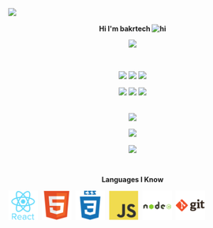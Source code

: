 <img src="https://capsule-render.vercel.app/api?type=rounded&color=auto&height=300&section=header&text=BAKRTECH&fontSize=50" />

<p align="center">
<b>Hi I'm bakrtech <img src="https://user-images.githubusercontent.com/1303154/88677602-1635ba80-d120-11ea-84d8-d263ba5fc3c0.gif" width="28px" alt="hi"></b>
</p>

<p align="center">
  <img src="https://media.giphy.com/media/M9gbBd9nbDrOTu1Mqx/giphy.gif" width="100"/>

</p>
<p align="center">
<img src="https://komarev.com/ghpvc/?username=bakrtech&style=flat-square&color=blue" alt=""/>

</p>
<p align="center">
<img src="https://i.giphy.com/media/KzJkzjggfGN5Py6nkT/200.webp" width="100">
<img src="https://i.giphy.com/media/IdyAQJVN2kVPNUrojM/200.webp" width="100">
  <img src="https://i.giphy.com/media/LMt9638dO8dftAjtco/200.webp" width="100">

</p>

<p align="center">
  <img src="https://media3.giphy.com/media/ln7z2eWriiQAllfVcn/200w.webp" width="100">
  <img src="https://i.giphy.com/media/eNAsjO55tPbgaor7ma/200w.webp" width="100">
<img src="https://media0.giphy.com/media/SqZFDec4yTwXdwoaFY/giphy.gif" width="100" >
<br><br>
  
</p>

<p  align = "center">
<img align="center" src="https://github-profile-summary-cards.vercel.app/api/cards/profile-details?username=bakrtech&theme=monokai">
</p>
<p  align = "center">
<img align = "center"  src = "https://github-readme-stats.vercel.app/api?username=bakrtech&count_private=true&show_icons=true&theme=monokai"><br>
</p>
<p  align = "center">
<img align = "center" src= "https://github-profile-summary-cards.vercel.app/api/cards/repos-per-language?username=bakrtech&theme=monokai"><br>
</p>
  
</a>


 <br>

</div>
<p align="center"><b >Languages I Know</b>
</p>
<p align="center">
<div >

<img align="center"  src="https://github.com/devicons/devicon/blob/master/icons/react/react-original-wordmark.svg" title="React" alt="React" width="60" height="60"/>&nbsp;
<img align="center" src="https://github.com/devicons/devicon/blob/master/icons/html5/html5-original.svg" title="HTML5" alt="HTML" width="60" height="60"/>&nbsp;
<img align="center" src="https://github.com/devicons/devicon/blob/master/icons/css3/css3-plain-wordmark.svg"  title="CSS3" alt="CSS" width="60" height="60"/>&nbsp;
<img align="center" src="https://github.com/devicons/devicon/blob/master/icons/javascript/javascript-original.svg" title="JavaScript" alt="JavaScript" width="60" height="60"/>&nbsp;
<img align="center" src="https://github.com/devicons/devicon/blob/master/icons/nodejs/nodejs-original-wordmark.svg" title="NodeJS" alt="NodeJS" width="60" height="60"/>&nbsp;
<img align="center" src="https://github.com/devicons/devicon/blob/master/icons/git/git-original-wordmark.svg" title="Git" alt="Git" width="60" height="60"/>

</div>
</p>
